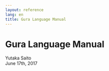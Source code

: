 ```yaml
---
layout: reference
lang: en
title: Gura Language Manual
---
```

<h1>Gura Language Manual</h1>
<div>Yutaka Saito</div>
<div>June 17th, 2017</div>
